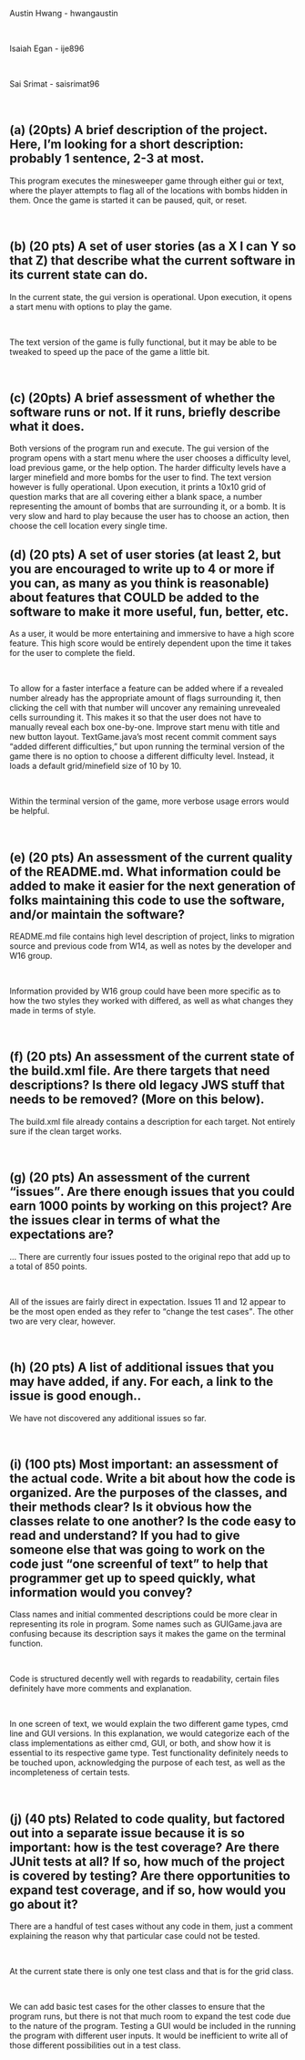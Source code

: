 <p>Austin Hwang - hwangaustin</p><br>

<p>Isaiah Egan - ije896</p><br>

<p>Sai Srimat - saisrimat96</p><br>


<h2>(a) (20pts) A brief description of the project. Here, I’m looking for a short description: probably 1 sentence, 2-3 at most.</h2>
      <p>This program executes the minesweeper game through either gui or text, where the player attempts to flag all of the locations with bombs hidden in them. Once the game is started it can be paused, quit, or reset. </p><br>


<h2>(b) (20 pts) A set of user stories (as a X I can Y so that Z) that describe what the current software in its current state can do.</h2>
	<p>In the current state, the gui version is operational. Upon execution, it opens a start menu with options to play the game.</p><br>
	<p>The text version of the game is fully functional, but it may be able to be tweaked to speed up the pace of the game a little bit.</p><br>


<h2>(c) (20pts) A brief assessment of whether the software runs or not. If it runs, briefly describe what it does.</h2>
	<p>Both versions of the program run and execute. The gui version of the program opens with a start menu where the user chooses a difficulty level, load previous game, or the help option. The harder difficulty levels have a larger minefield and more bombs for the user to find. The text version however is fully operational. Upon execution, it prints a 10x10 grid of question marks that are all covering either a blank space, a number representing the amount of bombs that are surrounding it, or a bomb. It is very slow and hard to play because the user has to choose an action, then choose the cell location every single time. </p>


<h2>(d) (20 pts) A set of user stories (at least 2, but you are encouraged to write up to 4 or more if you can, as many as you think is reasonable) about features that COULD be added to the software to make it more useful, fun, better, etc.</h2>
	<p>As a user, it would be more entertaining and immersive to have a high score feature. This high score would be entirely dependent upon the time it takes for the user to complete the field.</p><br>
	<p>To allow for a faster interface a feature can be added where if a revealed number already has the appropriate amount of flags surrounding it, then clicking the cell with that number will uncover any remaining unrevealed cells surrounding it. This makes it so that the user does not have to manually reveal each box one-by-one. Improve start menu with title and new button layout. TextGame.java’s most recent commit comment says “added different difficulties,” but upon running the terminal version of the game there is no option to choose a different difficulty level. Instead, it loads a default grid/minefield size of 10 by 10. </p><br>
	<p>Within the terminal version of the game, more verbose usage errors would be helpful.</p><br>


<h2>(e) (20 pts) An assessment of the current quality of the README.md. What information could be added to make it easier for the next generation of folks maintaining this code to use the software, and/or maintain the software?</h2>
	<p>README.md file contains high level description of project, links to migration source and previous code from W14, as well as notes by the developer and W16 group.</p><br>
	<p>Information provided by W16 group could have been more specific as to how the two styles they worked with differed, as well as what changes they made in terms of style. </p><br>


<h2>(f) (20 pts) An assessment of the current state of the build.xml file. Are there targets that need descriptions? Is there old legacy JWS stuff that needs to be removed? (More on this below).</h2>
	<p>The build.xml file already contains a description for each target. Not entirely sure if the clean target works.</p><br>


<h2>(g) (20 pts) An assessment of the current <q>issues</q>. Are there enough issues that you could earn 1000 points by working on this project? Are the issues clear in terms of what the expectations are?</h2>
	<p>… There are currently four issues posted to the original repo that add up to a total of 850 points.</p><br>
	<p>All of the issues are fairly direct in expectation. Issues 11 and 12 appear to be the most open ended as they refer to <q>change the test cases</q>. The other two are very clear, however.</p><br>

<h2>(h) (20 pts) A list of additional issues that you may have added, if any. For each, a link to the issue is good enough..</h2>
	<p>We have not discovered any additional issues so far.</p><br>

<h2>(i) (100 pts) Most important: an assessment of the actual code. Write a bit about how the code is organized. Are the purposes of the classes, and their methods clear? Is it obvious how the classes relate to one another? Is the code easy to read and understand? If you had to give someone else that was going to work on the code just <q>one screenful of text</q> to help that programmer get up to speed quickly, what information would you convey?</h2>
	<p>Class names and initial commented descriptions could be more clear in representing its role in program. Some names such as GUIGame.java are confusing because its description says it makes the game on the terminal function.</p><br>
	<p>Code is structured decently well with regards to readability, certain files definitely have more comments and explanation.</p><br>
	<p>In one screen of text, we would explain the two different game types, cmd line and GUI versions. In this explanation, we would categorize each of the class implementations as either cmd, GUI, or both, and show how it is essential to its respective game type. Test functionality definitely needs to be touched upon, acknowledging the purpose of each test, as well as the incompleteness of certain tests.</p><br> 
	

<h2>(j) (40 pts) Related to code quality, but factored out into a separate issue because it is so important: how is the test coverage? Are there JUnit tests at all? If so, how much of the project is covered by testing? Are there opportunities to expand test coverage, and if so, how would you go about it?</h2>
	<p>There are a handful of test cases without any code in them, just a comment explaining the reason why that particular case could not be tested.</p><br>
	<p>At the current state there is only one test class and that is for the grid class.</p><br>
	<p>We can add basic test cases for the other classes to ensure that the program runs, but there is not that much room to expand the test code due to the nature of the program. Testing a GUI would be included in the running the program with different user inputs. It would be inefficient to write all of those different possibilities out in a test class.<p></br> 


